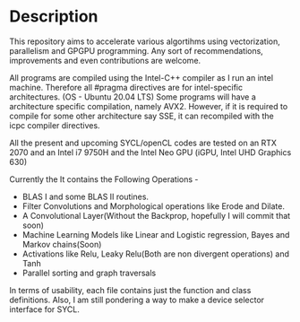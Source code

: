# Description
 This repository aims to accelerate various algortihms using vectorization, parallelism and GPGPU programming. 
 Any sort of recommendations, improvements and even contributions are welcome.
 
All programs are compiled using the Intel-C++ compiler as I run an intel machine. Therefore all #pragma directives are for intel-specific architectures. (OS - Ubuntu 20.04 LTS)
Some programs will have a architecture specific compilation, namely AVX2. 
However, if it is required to compile for some other architecture say SSE, it can recompiled with the icpc compiler directives. 

All the present and upcoming SYCL/openCL codes are tested on an RTX 2070 and an Intel i7 9750H and the Intel Neo GPU (iGPU, Intel UHD Graphics 630)

Currently the It contains the Following Operations - 
* BLAS I and some BLAS II routines.
* Filter Convolutions and Morphological operations like Erode and Dilate.
* A Convolutional Layer(Without the Backprop, hopefully I will commit that soon)
* Machine Learning Models like Linear and Logistic regression, Bayes and Markov chains(Soon)
* Activations like Relu, Leaky Relu(Both are non divergent operations) and Tanh
* Parallel sorting and graph traversals

In terms of usability, each file contains just the function and class definitions. Also, I am still pondering a way to make a device selector interface for
SYCL. 
